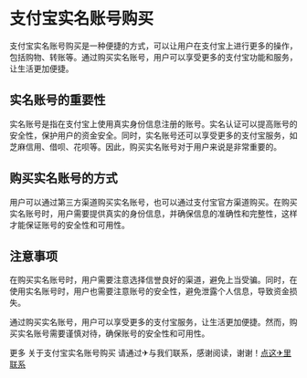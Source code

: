 # 支付宝实名账号购买

支付宝实名账号购买是一种便捷的方式，可以让用户在支付宝上进行更多的操作，包括购物、转账等。通过购买实名账号，用户可以享受更多的支付宝功能和服务，让生活更加便捷。

## 实名账号的重要性

实名账号是指在支付宝上使用真实身份信息注册的账号。实名认证可以提高账号的安全性，保护用户的资金安全。同时，实名账号还可以享受更多的支付宝服务，如芝麻信用、借呗、花呗等。因此，购买实名账号对于用户来说是非常重要的。

## 购买实名账号的方式

用户可以通过第三方渠道购买实名账号，也可以通过支付宝官方渠道购买。在购买实名账号时，用户需要提供真实的身份信息，并确保信息的准确性和完整性，这样才能保证账号的安全性和可用性。

## 注意事项

在购买实名账号时，用户需要注意选择信誉良好的渠道，避免上当受骗。同时，在使用实名账号时，用户也需要注意账号的安全性，避免泄露个人信息，导致资金损失。

通过购买实名账号，用户可以享受更多的支付宝服务，让生活更加便捷。然而，购买实名账号需要谨慎对待，确保账号的安全性和可用性。

更多 关于支付宝实名账号购买 请通过✈与我们联系，感谢阅读，谢谢！[点这✈里联系](https://abc.k02.cc)